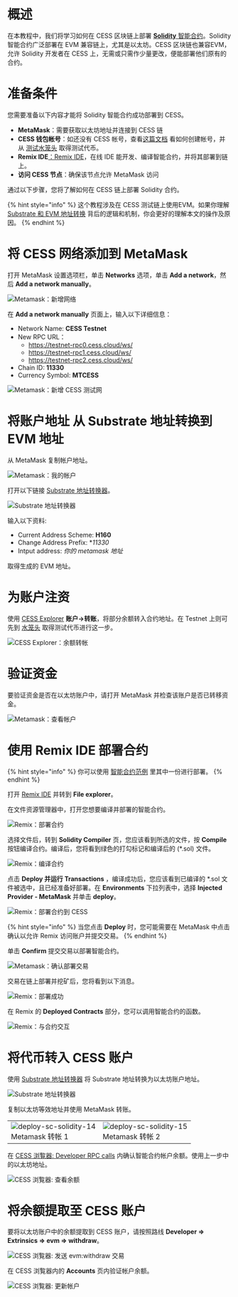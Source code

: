 # 概述

在本教程中，我们将学习如何在 CESS 区块链上部署 [**Solidity** 智能合约](https://docs.soliditylang.org/en/latest/introduction-to-smart-contracts.html)。Solidity 智能合约广泛部署在 EVM 兼容链上，尤其是以太坊。CESS 区块链也兼容EVM，允许 Solidity 开发者在 CESS 上，无需或只需作少量更改，便能部署他们原有的合约。

# 准备条件

您需要准备以下内容才能将 Solidity 智能合约成功部署到 CESS。

- **MetaMask**：需要获取以太坊地址并连接到 CESS 链
- **CESS 钱包帐号**：如还没有 CESS 帐号，查看[这篇文档](../../community/cess-account.md) 看如何创建帐号，并从 [测试水笼头](../guides/testnet-faucet.md) 取得测试代币。
- **Remix IDE**[：Remix IDE](https://remix.ethereum.org/)，在线 IDE 能开发、编译智能合约，并将其部署到链上。
- **访问 CESS 节点**：确保该节点允许 MetaMask 访问

通过以下步骤，您将了解如何在 CESS 链上部署 Solidity 合约。

{% hint style="info" %}
这个教程涉及在 CESS 测试链上使用EVM。如果你理解 [Substrate 和 EVM 地址转换](../guides/substrate-evm.md) 背后的逻辑和机制，你会更好的理解本文的操作及原因。
{% endhint %}

# 将 CESS 网络添加到 MetaMask

打开 MetaMask 设置选项栏，单击 **Networks** 选项，单击 **Add a network**，然后 **Add a network manually**。

![Metamask：新增网络](../../assets/developer/tutorials/deploy-sc-solidity/01.png)

在 **Add a network manually** 页面上，输入以下详细信息：

- Network Name: **CESS Testnet**
- New RPC URL：
   - <https://testnet-rpc0.cess.cloud/ws/>
   - <https://testnet-rpc1.cess.cloud/ws/>
   - <https://testnet-rpc2.cess.cloud/ws/>
- Chain ID: **11330**
- Currency Symbol: **MTCESS**

![Metamask：新增 CESS 测试网](../../assets/developer/tutorials/deploy-sc-solidity/02.png)

# 将账户地址 从 Substrate 地址转换到 EVM 地址

从 MetaMask 复制帐户地址。

![Metamask：我的帐户](../../assets/developer/tutorials/deploy-sc-solidity/03.png)

打开以下链接 [Substrate 地址转换器](https://hoonsubin.github.io/evm-substrate-address-converter)。

![Substrate 地址转换器](../../assets/developer/tutorials/deploy-sc-solidity/04.png)

输入以下资料:

- Current Address Scheme: **H160**
- Change Address Prefix: **11330*
- Intput address: *你的 metamask 地址*

取得生成的 EVM 地址。

# 为账户注资

使用 [CESS Explorer](https://testnet.cess.cloud/) **账户->转账**，将部分余额转入合约地址。在 Testnet 上则可先到 [水笼头](https://cess.cloud/faucet.html) 取得测试代币进行这一步。

![CESS Explorer：余额转帐](../../assets/developer/tutorials/deploy-sc-solidity/05.png)

# 验证资金

要验证资金是否在以太坊账户中，请打开 MetaMask 并检查该账户是否已转移资金。

![Metamask：查看帐户](../../assets/developer/tutorials/deploy-sc-solidity/06.png)

# 使用 Remix IDE 部署合约

{% hint style="info" %}
你可以使用 [智能合约范例](https://github.com/CESSProject/cess-course/tree/main/examples/hardhat) 里其中一份进行部署。
{% endhint %}

打开 [Remix IDE](https://remix.ethereum.org/) 并转到 **File explorer**。

在文件资源管理器中，打开您想要编译并部署的智能合约。

![Remix：部署合约](../../assets/developer/tutorials/deploy-sc-solidity/07.png)

选择文件后，转到 **Solidity Compiler** 页，您应该看到所选的文件，按 **Compile** 按钮编译合约。编译后，您将看到绿色的打勾标记和编译后的 (\*.sol) 文件。

![Remix：编译合约](../../assets/developer/tutorials/deploy-sc-solidity/08.png)

点击 **Deploy 并运行 Transactions** ，编译成功后，您应该看到已编译的 \*.sol 文件被选中，且已经准备好部署。在 **Environments** 下拉列表中，选择 **Injected Provider - MetaMask** 并单击 **deploy**。

![Remix：部署合约到 CESS](../../assets/developer/tutorials/deploy-sc-solidity/09.png)

{% hint style="info" %}
当您点击 **Deploy** 时，您可能需要在 MetaMask 中点击确认以允许 Remix 访问账户并提交交易。
{% endhint %}

单击 **Confirm** 提交交易以部署智能合约。

![Metamask：确认部署交易](../../assets/developer/tutorials/deploy-sc-solidity/10.png)

交易在链上部署并挖矿后，您将看到以下消息。

![Remix：部署成功](../../assets/developer/tutorials/deploy-sc-solidity/11.png)

在 Remix 的 **Deployed Contracts** 部分，您可以调用智能合约的函数。

![Remix：与合约交互](../../assets/developer/tutorials/deploy-sc-solidity/12.png)

# 将代币转入 CESS 账户

使用 [Substrate 地址转换器](https://hoonsubin.github.io/evm-substrate-address-converter) 将 Substrate 地址转换为以太坊账户地址。

![Substrate 地址转换器](../../assets/developer/tutorials/deploy-sc-solidity/13.png)

复制以太坊等效地址并使用 MetaMask 转账。

<table>
  <tr>
    <td>
      <img src="../../assets/developer/tutorials/deploy-sc-solidity/14.png" alt="deploy-sc-solidity-14"/>
      <br/>Metamask 转帐 1
    </td>
    <td>
      <img src="../../assets/developer/tutorials/deploy-sc-solidity/15.png" alt="deploy-sc-solidity-15"/>
      <br/>Metamask 转帐 2
    </td>
  </tr>
</table>

在 [CESS 浏覧器: Developer RPC calls](https://testnet.cess.cloud/#/rpc) 内确认智能合约帐户余额。使用上一步中的以太坊地址。

![CESS 浏覧器: 查看余额](../../assets/developer/tutorials/deploy-sc-solidity/16.png)

# 将余额提取至 CESS 账户

要将以太坊账户中的余额提取到 CESS 账户，请按照路线 **Developer => Extrinsics => evm => withdraw**。

![CESS 浏覧器: 发送 evm:withdraw 交易](../../assets/developer/tutorials/deploy-sc-solidity/17.png)

在 CESS 浏覧器内的 **Accounts** 页内验证帐户余额。

![CESS 浏覧器: 更新帐户](../../assets/developer/tutorials/deploy-sc-solidity/18.png)
